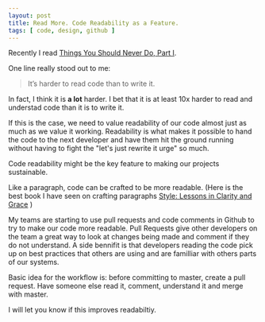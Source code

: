 ```yaml
---
layout: post
title: Read More. Code Readability as a Feature.
tags: [ code, design, github ]
---
```


Recently I read [Things You Should Never Do, Part I](http://www.joelonsoftware.com/articles/fog0000000069.html).

One line really stood out to me:

> It’s harder to read code than to write it.

In fact, I think it is **a lot** harder. I bet that it is at least 10x harder to read and understad code than it is to write it. 

If this is the case, we need to value readability of our code almost just as much as we value it working. Readability is what makes it possible to hand the code to the next developer and have them hit the ground running without having to fight the "let's just rewrite it urge" so much. 

Code readability might be the key feature to making our projects sustainable. 

Like a paragraph, code can be crafted to be more readable. (Here is the best book I have seen on crafting paragraphs [Style: Lessons in Clarity and Grace](http://www.amazon.com/Style-Lessons-Clarity-Grace-Edition/dp/0205747469) )

My teams are starting to use pull requests and code comments in Github to try to make our code more readable. Pull Requests give other developers on the team a great way to look at changes being made and comment if they do not understand. A side bennifit is that developers reading the code pick up on best practices that others are using and are familliar with others parts of our systems. 

Basic idea for the workflow is: before committing to master, create a pull request. Have someone else read it, comment, understand it and merge with master.

I will let you know if this improves readabiltiy. 